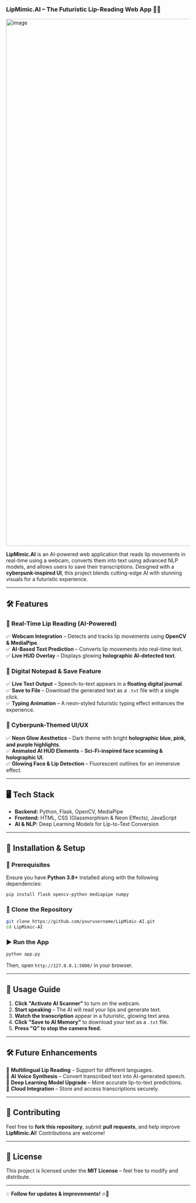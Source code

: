 ### **LipMimic.AI – The Futuristic Lip-Reading Web App** 🚀🔮  

<img width="1440" alt="image" src="https://github.com/user-attachments/assets/99d489ea-8b65-4820-a576-a7912b95ee39" />


**LipMimic.AI** is an AI-powered web application that reads lip movements in real-time using a webcam, converts them into text using advanced NLP models, and allows users to save their transcriptions. Designed with a **cyberpunk-inspired UI**, this project blends cutting-edge AI with stunning visuals for a futuristic experience.  

---

## **🛠️ Features**  

### **🎥 Real-Time Lip Reading (AI-Powered)**  
✅ **Webcam Integration** – Detects and tracks lip movements using **OpenCV & MediaPipe**.  
✅ **AI-Based Text Prediction** – Converts lip movements into real-time text.  
✅ **Live HUD Overlay** – Displays glowing **holographic AI-detected text**.  

### **📜 Digital Notepad & Save Feature**  
✅ **Live Text Output** – Speech-to-text appears in a **floating digital journal**.  
✅ **Save to File** – Download the generated text as a `.txt` file with a single click.  
✅ **Typing Animation** – A neon-styled futuristic typing effect enhances the experience.  

### **🌌 Cyberpunk-Themed UI/UX**  
✅ **Neon Glow Aesthetics** – Dark theme with bright **holographic blue, pink, and purple highlights**.  
✅ **Animated AI HUD Elements** – **Sci-Fi-inspired face scanning & holographic UI**.  
✅ **Glowing Face & Lip Detection** – Fluorescent outlines for an immersive effect.  

---

## **🖥️ Tech Stack**  

- **Backend:** Python, Flask, OpenCV, MediaPipe  
- **Frontend:** HTML, CSS (Glassmorphism & Neon Effects), JavaScript  
- **AI & NLP:** Deep Learning Models for Lip-to-Text Conversion  

---

## **🚀 Installation & Setup**  

### **🔧 Prerequisites**  
Ensure you have **Python 3.8+** installed along with the following dependencies:  

```bash
pip install flask opencv-python mediapipe numpy
```

### **📂 Clone the Repository**  
```bash
git clone https://github.com/yourusername/LipMimic-AI.git
cd LipMimic-AI
```

### **▶️ Run the App**  
```bash
python app.py
```
Then, open `http://127.0.0.1:5000/` in your browser.  

---

## **📜 Usage Guide**  

1. **Click "Activate AI Scanner"** to turn on the webcam.  
2. **Start speaking** – The AI will read your lips and generate text.  
3. **Watch the transcription** appear in a futuristic, glowing text area.  
4. **Click "Save to AI Memory"** to download your text as a `.txt` file.  
5. **Press "Q" to stop the camera feed.**  

---

## **🛠️ Future Enhancements**  

🔹 **Multilingual Lip Reading** – Support for different languages.  
🔹 **AI Voice Synthesis** – Convert transcribed text into AI-generated speech.  
🔹 **Deep Learning Model Upgrade** – More accurate lip-to-text predictions.  
🔹 **Cloud Integration** – Store and access transcriptions securely.  

---

## **🤖 Contributing**  

Feel free to **fork this repository**, submit **pull requests**, and help improve **LipMimic.AI**! Contributions are welcome!  

---

## **📜 License**  

This project is licensed under the **MIT License** – feel free to modify and distribute.  

---

💡 **Follow for updates & improvements!** 🔥🚀
